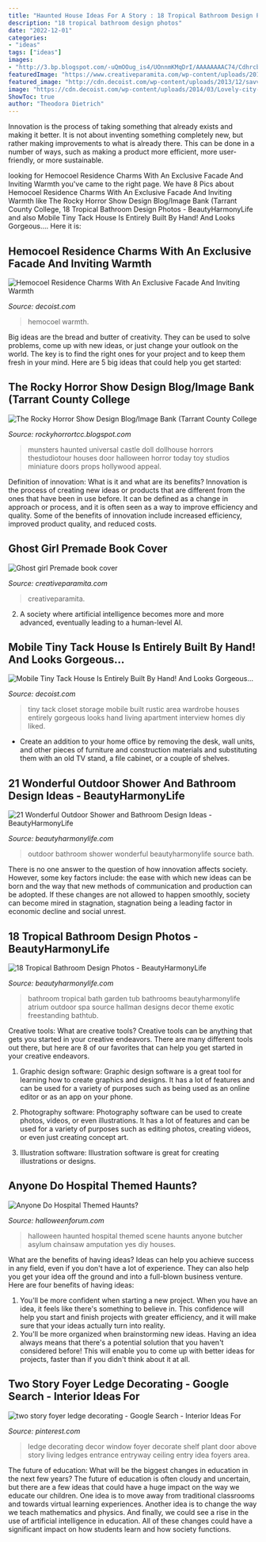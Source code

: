 ```yaml
---
title: "Haunted House Ideas For A Story : 18 Tropical Bathroom Design Photos"
description: "18 tropical bathroom design photos"
date: "2022-12-01"
categories:
- "ideas"
tags: ["ideas"]
images:
- "http://3.bp.blogspot.com/-uQmOOug_is4/UOnnmKMqDrI/AAAAAAAAC74/CdhrcbvmpXY/s1600/munsters_house.jpg"
featuredImage: "https://www.creativeparamita.com/wp-content/uploads/2014/06/ghost-girl2-442x705.jpg"
featured_image: "http://cdn.decoist.com/wp-content/uploads/2013/12/savvy-wardrobe-and-storage-area.jpg"
image: "https://cdn.decoist.com/wp-content/uploads/2014/03/Lovely-city-skyline-views-after-sunset.jpg"
ShowToc: true
author: "Theodora Dietrich"
---
```



Innovation is the process of taking something that already exists and making it better. It is not about inventing something completely new, but rather making improvements to what is already there. This can be done in a number of ways, such as making a product more efficient, more user-friendly, or more sustainable.

	

		
looking for Hemocoel Residence Charms With An Exclusive Facade And Inviting Warmth you've came to the right page. We have 8 Pics about Hemocoel Residence Charms With An Exclusive Facade And Inviting Warmth like The Rocky Horror Show Design Blog/Image Bank (Tarrant County College, 18 Tropical Bathroom Design Photos - BeautyHarmonyLife and also Mobile Tiny Tack House Is Entirely Built By Hand! And Looks Gorgeous…. Here it is:
		
    
## Hemocoel Residence Charms With An Exclusive Facade And Inviting Warmth

<img loading=lazy src="https://cdn.decoist.com/wp-content/uploads/2014/03/Lovely-city-skyline-views-after-sunset.jpg" onerror="this.onerror=null;this.src='https://tse3.mm.bing.net/th?id=OIP.QQDbQh712dyMNOzXvPnAMQHaEz&amp;pid=15.1';" alt="Hemocoel Residence Charms With An Exclusive Facade And Inviting Warmth">

_Source: decoist.com_

>hemocoel warmth. 

	

Big ideas are the bread and butter of creativity. They can be used to solve problems, come up with new ideas, or just change your outlook on the world. The key is to find the right ones for your project and to keep them fresh in your mind. Here are 5 big ideas that could help you get started: 

    
## The Rocky Horror Show Design Blog/Image Bank (Tarrant County College

<img loading=lazy src="http://3.bp.blogspot.com/-uQmOOug_is4/UOnnmKMqDrI/AAAAAAAAC74/CdhrcbvmpXY/s1600/munsters_house.jpg" onerror="this.onerror=null;this.src='https://tse4.mm.bing.net/th?id=OIP.xKVxOQ1L1q0BiDd2AYcrPgHaE6&amp;pid=15.1';" alt="The Rocky Horror Show Design Blog/Image Bank (Tarrant County College">

_Source: rockyhorrortcc.blogspot.com_

>munsters haunted universal castle doll dollhouse horrors thestudiotour houses door halloween horror today toy studios miniature doors props hollywood appeal. 

	

Definition of innovation: What is it and what are its benefits?
Innovation is the process of creating new ideas or products that are different from the ones that have been in use before. It can be defined as a change in approach or process, and it is often seen as a way to improve efficiency and quality. Some of the benefits of innovation include increased efficiency, improved product quality, and reduced costs.

    
## Ghost Girl Premade Book Cover

<img loading=lazy src="https://www.creativeparamita.com/wp-content/uploads/2014/06/ghost-girl2-442x705.jpg" onerror="this.onerror=null;this.src='https://tse1.mm.bing.net/th?id=OIP.wIA-pDPQcuzUASHcZziy3QAAAA&amp;pid=15.1';" alt="Ghost girl Premade book cover">

_Source: creativeparamita.com_

>creativeparamita. 

	

2. A society where artificial intelligence becomes more and more advanced, eventually leading to a human-level AI. 

    
## Mobile Tiny Tack House Is Entirely Built By Hand! And Looks Gorgeous…

<img loading=lazy src="http://cdn.decoist.com/wp-content/uploads/2013/12/savvy-wardrobe-and-storage-area.jpg" onerror="this.onerror=null;this.src='https://tse1.mm.bing.net/th?id=OIP.ORIx8ZAGSYw-A-dzECaWmQHaLI&amp;pid=15.1';" alt="Mobile Tiny Tack House Is Entirely Built By Hand! And Looks Gorgeous…">

_Source: decoist.com_

>tiny tack closet storage mobile built rustic area wardrobe houses entirely gorgeous looks hand living apartment interview homes diy liked. 

	

- Create an addition to your home office by removing the desk, wall units, and other pieces of furniture and construction materials and substituting them with an old TV stand, a file cabinet, or a couple of shelves.

    
## 21 Wonderful Outdoor Shower And Bathroom Design Ideas - BeautyHarmonyLife

<img loading=lazy src="https://beautyharmonylife.com/wp-content/uploads/2013/10/bath+handmade-800x1070.jpg" onerror="this.onerror=null;this.src='https://tse3.mm.bing.net/th?id=OIP._1cePs2z77WpUjI_v1V2wgHaJ5&amp;pid=15.1';" alt="21 Wonderful Outdoor Shower and Bathroom Design Ideas - BeautyHarmonyLife">

_Source: beautyharmonylife.com_

>outdoor bathroom shower wonderful beautyharmonylife source bath. 

	

There is no one answer to the question of how innovation affects society. However, some key factors include: the ease with which new ideas can be born and the way that new methods of communication and production can be adopted. If these changes are not allowed to happen smoothly, society can become mired in stagnation, stagnation being a leading factor in economic decline and social unrest.

    
## 18 Tropical Bathroom Design Photos - BeautyHarmonyLife

<img loading=lazy src="http://beautyharmonylife.com/wp-content/uploads/2013/12/Hallman-Bath-.jpg" onerror="this.onerror=null;this.src='https://tse4.mm.bing.net/th?id=OIP.Z7yt2Ocivp0yb1A7zd9argHaFu&amp;pid=15.1';" alt="18 Tropical Bathroom Design Photos - BeautyHarmonyLife">

_Source: beautyharmonylife.com_

>bathroom tropical bath garden tub bathrooms beautyharmonylife atrium outdoor spa source hallman designs decor theme exotic freestanding bathtub. 

	

Creative tools: What are creative tools?
Creative tools can be anything that gets you started in your creative endeavors. There are many different tools out there, but here are 8 of our favorites that can help you get started in your creative endeavors. 
1. Graphic design software: Graphic design software is a great tool for learning how to create graphics and designs. It has a lot of features and can be used for a variety of purposes such as being used as an online editor or as an app on your phone.

2. Photography software: Photography software can be used to create photos, videos, or even illustrations. It has a lot of features and can be used for a variety of purposes such as editing photos, creating videos, or even just creating concept art.

3. Illustration software: Illustration software is great for creating illustrations or designs.

    
## Anyone Do Hospital Themed Haunts?

<img loading=lazy src="https://www.halloweenforum.com/attachments/general-halloween/121305d1344607824-anyone-do-hospital-themed-haunts-320006_1878188213048_2125893091_n.jpg" onerror="this.onerror=null;this.src='https://tse1.mm.bing.net/th?id=OIP.x1IoY906nifThW2d6JXROwHaJ4&amp;pid=15.1';" alt="Anyone Do Hospital Themed Haunts?">

_Source: halloweenforum.com_

>halloween haunted hospital themed scene haunts anyone butcher asylum chainsaw amputation yes diy houses. 

	

What are the benefits of having ideas?
Ideas can help you achieve success in any field, even if you don't have a lot of experience. They can also help you get your idea off the ground and into a full-blown business venture. Here are four benefits of having ideas: 
1. You'll be more confident when starting a new project. When you have an idea, it feels like there's something to believe in. This confidence will help you start and finish projects with greater efficiency, and it will make sure that your ideas actually turn into reality. 
2. You'll be more organized when brainstorming new ideas. Having an idea always means that there's a potential solution that you haven't considered before! This will enable you to come up with better ideas for projects, faster than if you didn't think about it at all. 

    
## Two Story Foyer Ledge Decorating - Google Search - Interior Ideas For

<img loading=lazy src="https://i.pinimg.com/736x/9c/2e/4b/9c2e4b3ea5bbc0316315985931b93434--window-ledge-decor-plant-ledge-decorating.jpg" onerror="this.onerror=null;this.src='https://tse1.mm.bing.net/th?id=OIP.QYyW-8wqDtGD3rYoS3V6JwAAAA&amp;pid=15.1';" alt="two story foyer ledge decorating - Google Search - Interior Ideas For">

_Source: pinterest.com_

>ledge decorating decor window foyer decorate shelf plant door above story living ledges entrance entryway ceiling entry idea foyers area. 

	

The future of education: What will be the biggest changes in education in the next few years?
The future of education is often cloudy and uncertain, but there are a few ideas that could have a huge impact on the way we educate our children. One idea is to move away from traditional classrooms and towards virtual learning experiences. Another idea is to change the way we teach mathematics and physics. And finally, we could see a rise in the use of artificial intelligence in education. All of these changes could have a significant impact on how students learn and how society functions.

